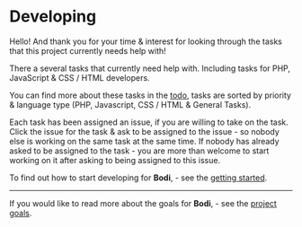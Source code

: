 # Developing

Hello! And thank you for your time & interest for looking through the tasks that this project currently needs help with!

There a several tasks that currently need help with. Including tasks for PHP, JavaScript & CSS / HTML developers. 

You can find more about these tasks in the [todo](.github/TO-DO.md), tasks are sorted by priority & language type (PHP, Javascript, CSS / HTML & General Tasks).

Each task has been assigned an issue, if you are willing to take on the task. Click the issue for the task & ask to be assigned to the issue - so nobody else is working on the same task at the same time. 
If nobody has already asked to be assigned to the task - you are more than welcome to start working on it after asking to being assigned to this issue. 


To find out how to start developing for <b>Bodi</b>, - see the [getting started](/docs/GETTING_STARTED.md). 

---

If you would like to read more about the goals for <b>Bodi</b>, - see the [project goals](.github/PROJECT_GOALS.md). 




